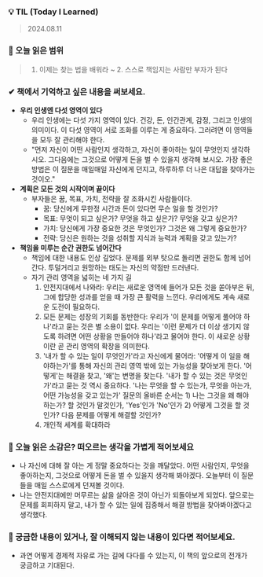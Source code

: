 ### 💡 TIL (Today I Learned)
> 2024.08.11


### 📖 오늘 읽은 범위
>  1. 이제는 찾는 법을 배워라 ~ 2. 스스로 책임지는 사람만 부자가 된다 


### ✔ 책에서 기억하고 싶은 내용을 써보세요.
- **우리 인생엔 다섯 영역이 있다**
  - 우리 인생에는 다섯 가지 영역이 있다. 건강, 돈, 인간관계, 감정, 그리고 인생의 의미이다. 이 다섯 영역이 서로 조화를 이루는 게 중요하다. 그러려면 이 영역들을 모두 잘 관리해야 한다.
  - "먼저 자신이 어떤 사람인지 생각하고, 자신이 좋아하는 일이 무엇인지 생각하시오. 그다음에는 그것으로 어떻게 돈을 벌 수 있을지 생각해 보시오. 가장 좋은 방법은 이 질문을 매일매일 자신에게 던지고, 하루하루 더 나은 대답을 찾아가는 것이오."
- **계획은 모든 것의 시작이며 끝이다**
  - 부자들은 꿈, 목표, 가치, 전략을 잘 조화시킨 사람들이다.
    - 꿈: 당신에게 무한정 시간과 돈이 있다면 무슨 일을 할 것인가?
    - 목표: 무엇이 되고 싶은가? 무엇을 하고 싶은가? 무엇을 갖고 싶은가?
    - 가치: 당신에게 가장 중요한 것은 무엇인가? 그것은 왜 그렇게 중요한가? 
    - 전략: 당신은 원하는 것을 성취할 지식과 능력과 계획을 갖고 있는가?
- **책임을 미루는 순간 권한도 넘어간다**
  - 책임에 대한 내용도 인상 깊었다. 문제를 외부 탓으로 돌리면 권한도 함께 넘어간다. 투덜거리고 원망하는 태도는 자신의 약점만 드러낸다.
  - 자기 관리 영역을 넓히는 네 가지 길
    1. 안전지대에서 나와라: 우리는 새로운 영역에 들어가 모든 것을 쏟아부은 뒤, 그에 합당한 성과를 얻을 때 가장 큰 활력을 느낀다. 우리에게도 계속 새로운 도전이 필요하다.
    2. 모든 문제는 성장의 기회를 동반한다: 우리가 '이 문제를 어떻게 풀어야 하나'라고 묻는 것은 별 소용이 없다. 우리는 '이런 문제가 더 이상 생기지 않도록 하려면 어떤 상황을 만들어야 하나'라고 물어야 한다. 이 새로운 상황이란 곧 관리 영역의 확장을 의미한다.
    3. '내가 할 수 있는 일이 무엇인가'라고 자신에게 물어라: '어떻게 이 일을 해야하는가'를 통해 자신의 관리 영역 밖에 있는 가능성을 찾아보게 한다. '어떻게'는 해결을 찾고, '왜'는 변명을 찾는다. '내가 할 수 있는 것은 무엇인가'라고 묻는 것 역시 중요하다. '나는 무엇을 할 수 있는가, 무엇을 아는가, 어떤 가능성을 갖고 있는가'
    질문의 올바른 순서는 1) 나는 그것을 왜 해야 하는가? 할 것인가 말것인가, 'Yes'인가 'No'인가 2) 어떻게 그것을 할 것인가? 다음 문제를 어떻게 해결할 것인가?
    4. 개인적 세계를 확대하라

### 📝 오늘 읽은 소감은? 떠오르는 생각을 가볍게 적어보세요
- 나 자신에 대해 잘 아는 게 정말 중요하다는 것을 깨달았다. 어떤 사람인지, 무엇을 좋아하는지, 그것으로 어떻게 돈을 벌 수 있을지 생각해 봐야겠다. 오늘부터 이 질문들을 매일 스스로에게 던져볼 것이다.
- 나는 안전지대에만 머무르는 삶을 살아온 것이 아닌가 되돌아보게 되었다. 앞으로는 문제를 회피하지 말고, 내가 할 수 있는 일에 집중해서 해결 방법을 찾아봐야겠다고 생각했다.


### 🔎 궁금한 내용이 있거나, 잘 이해되지 않는 내용이 있다면 적어보세요.
- 과연 어떻게 경제적 자유로 가는 길에 다다를 수 있는지, 이 책의 앞으로의 전개가 궁금하고 기대된다.